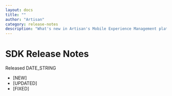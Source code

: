 ```yaml
---
layout: docs
title: ""
author: "Artisan"
category: release-notes
description: "What's new in Artisan's Mobile Experience Management platform."
---
```

# SDK Release Notes

Released DATE_STRING

* [NEW]
* [UPDATED]
* [FIXED]
